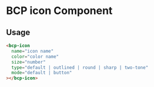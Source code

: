 # BCP icon Component

## Usage

```html
<bcp-icon
  name="icon name"
  color="color name"
  size="number"
  type="default | outlined | round | sharp | two-tone"
  mode="default | button"
></bcp-icon>
```

<!-- Use icons from:
https://fonts.google.com/icons?selected=Material+Icons -->
